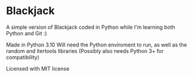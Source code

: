 # Blackjack
A simple version of Blackjack coded in Python while I'm learning both Python and Git :)

Made in Python 3.10
Will need the Python enviroment to run, as well as the random and itertools libraries
(Possibly also needs Python 3+ for compatibility)

Licensed with MIT license
